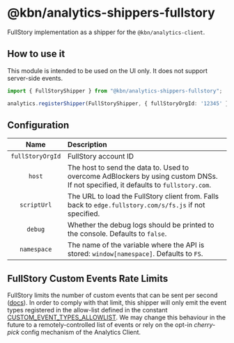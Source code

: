 # @kbn/analytics-shippers-fullstory

FullStory implementation as a shipper for the `@kbn/analytics-client`.

## How to use it

This module is intended to be used on the UI only. It does not support server-side events.

```typescript
import { FullStoryShipper } from "@kbn/analytics-shippers-fullstory";

analytics.registerShipper(FullStoryShipper, { fullStoryOrgId: '12345' })
```

## Configuration

|       Name       | Description | 
|:----------------:|:----------------------------------------------------------------------------------------------------------------------------------| 
| `fullStoryOrgId` | FullStory account ID                                                                                                              |
|      `host`      | The host to send the data to. Used to overcome AdBlockers by using custom DNSs. If not specified, it defaults to `fullstory.com`. |
|   `scriptUrl`    | The URL to load the FullStory client from. Falls back to `edge.fullstory.com/s/fs.js` if not specified.                           |
|     `debug`      | Whether the debug logs should be printed to the console. Defaults to `false`.                                                     |
|   `namespace`    | The name of the variable where the API is stored: `window[namespace]`. Defaults to `FS`.                                          |

## FullStory Custom Events Rate Limits

FullStory limits the number of custom events that can be sent per second ([docs](https://help.fullstory.com/hc/en-us/articles/360020623234#custom-property-rate-limiting)). In order to comply with that limit, this shipper will only emit the event types registered in the allow-list defined in the constant [CUSTOM_EVENT_TYPES_ALLOWLIST](./src/fullstory_shipper.ts). We may change this behaviour in the future to a remotely-controlled list of events or rely on the opt-in _cherry-pick_ config mechanism of the Analytics Client.
